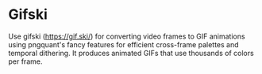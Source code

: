 # Gifski

Use gifski (https://gif.ski/) for converting video frames to GIF animations using pngquant's fancy features for efficient cross-frame palettes and temporal dithering. It produces animated GIFs that use thousands of colors per frame.